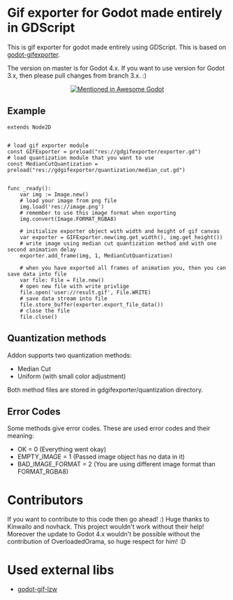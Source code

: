# Gif exporter for Godot made entirely in GDScript
This is gif exporter for godot made entirely using GDScript. This is based on [godot-gifexporter](https://github.com/novhack/godot-gifexporter).

The version on master is for Godot 4.x. If you want to use version for Godot 3.x, then please pull changes from branch 3.x. :)

<p align="center">
	<a href="https://github.com/godotengine/awesome-godot">
		<img src="https://awesome.re/mentioned-badge.svg" alt="Mentioned in Awesome Godot" />
	</a>
</p>

## Example
```gdscript
extends Node2D


# load gif exporter module
const GIFExporter = preload("res://gdgifexporter/exporter.gd")
# load quantization module that you want to use
const MedianCutQuantization = preload("res://gdgifexporter/quantization/median_cut.gd")


func _ready():
	var img := Image.new()
	# load your image from png file
	img.load('res://image.png')
	# remember to use this image format when exporting
	img.convert(Image.FORMAT_RGBA8)

	# initialize exporter object with width and height of gif canvas
	var exporter = GIFExporter.new(img.get_width(), img.get_height())
	# write image using median cut quantization method and with one second animation delay
	exporter.add_frame(img, 1, MedianCutQuantization)

	# when you have exported all frames of animation you, then you can save data into file
	var file: File = File.new()
	# open new file with write privlige
	file.open('user://result.gif', File.WRITE)
	# save data stream into file
	file.store_buffer(exporter.export_file_data())
	# close the file
	file.close()
```

## Quantization methods
Addon supports two quantization methods:
- Median Cut
- Uniform (with small color adjustment)

Both method files are stored in gdgifexporter/quantization directory.

## Error Codes
Some methods give error codes. These are used error codes and their meaning:
- OK = 0 (Everything went okay)
- EMPTY_IMAGE = 1 (Passed image object has no data in it)
- BAD_IMAGE_FORMAT = 2 (You are using different image format than FORMAT_RGBA8)

# Contributors
If you want to contribute to this code then go ahead! :) Huge thanks to Kinwailo and novhack. This project wouldn't work without their help! Moreover the update to Godot 4.x wouldn't be possible without the contribution of OverloadedOrama, so huge respect for him! :D

# Used external libs
- [godot-gif-lzw](https://github.com/jegor377/godot-gif-lzw)
